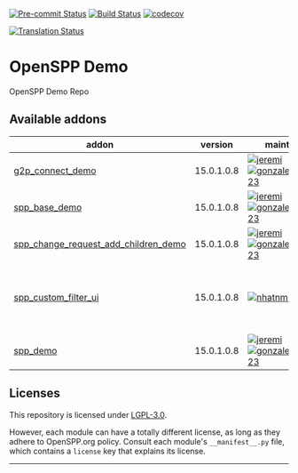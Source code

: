 
<!-- /!\ Non OCA Context : Set here the badge of your runbot / runboat instance. -->
[![Pre-commit Status](https://github.com/openspp/openspp-demo/actions/workflows/pre-commit.yml/badge.svg?branch=15.0)](https://github.com/openspp/openspp-demo/actions/workflows/pre-commit.yml?query=branch%3A15.0)
[![Build Status](https://github.com/openspp/openspp-demo/actions/workflows/test.yml/badge.svg?branch=15.0)](https://github.com/openspp/openspp-demo/actions/workflows/test.yml?query=branch%3A15.0)
[![codecov](https://codecov.io/gh/openspp/openspp-demo/branch/15.0/graph/badge.svg)](https://codecov.io/gh/openspp/openspp-demo)
<!-- /!\ Non OCA Context : Set here the badge of your translation instance. -->
[![Translation Status](https://translate.openspp.org/widgets/openspp/-/svg-badge.svg)](https://translate.openspp.org/engage/openspp/?utm_source=widget)

<!-- /!\ do not modify above this line -->

# OpenSPP Demo

OpenSPP Demo Repo

<!-- /!\ do not modify below this line -->

<!-- prettier-ignore-start -->

[//]: # (addons)

Available addons
----------------
addon | version | maintainers | summary
--- | --- | --- | ---
[g2p_connect_demo](g2p_connect_demo/) | 15.0.1.0.8 | [![jeremi](https://github.com/jeremi.png?size=30px)](https://github.com/jeremi) [![gonzalesedwin1123](https://github.com/gonzalesedwin1123.png?size=30px)](https://github.com/gonzalesedwin1123) | G2P Connect Demo
[spp_base_demo](spp_base_demo/) | 15.0.1.0.8 | [![jeremi](https://github.com/jeremi.png?size=30px)](https://github.com/jeremi) [![gonzalesedwin1123](https://github.com/gonzalesedwin1123.png?size=30px)](https://github.com/gonzalesedwin1123) | OpenSPP Base Demo
[spp_change_request_add_children_demo](spp_change_request_add_children_demo/) | 15.0.1.0.8 | [![jeremi](https://github.com/jeremi.png?size=30px)](https://github.com/jeremi) [![gonzalesedwin1123](https://github.com/gonzalesedwin1123.png?size=30px)](https://github.com/gonzalesedwin1123) | CR Demo: Add Child/Member
[spp_custom_filter_ui](spp_custom_filter_ui/) | 15.0.1.0.8 | [![nhatnm0612](https://github.com/nhatnm0612.png?size=30px)](https://github.com/nhatnm0612) | Base config for SPP Custom Filter to only display useful fields
[spp_demo](spp_demo/) | 15.0.1.0.8 | [![jeremi](https://github.com/jeremi.png?size=30px)](https://github.com/jeremi) [![gonzalesedwin1123](https://github.com/gonzalesedwin1123.png?size=30px)](https://github.com/gonzalesedwin1123) | OpenSPP Demo

[//]: # (end addons)

<!-- prettier-ignore-end -->

## Licenses

This repository is licensed under [LGPL-3.0](LICENSE).

However, each module can have a totally different license, as long as they adhere to OpenSPP.org
policy. Consult each module's `__manifest__.py` file, which contains a `license` key
that explains its license.

----
<!-- /!\ Non OCA Context : Set here the full description of your organization. -->
